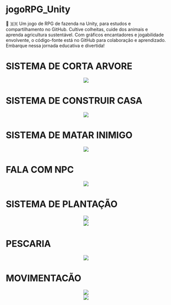 # jogoRPG_Unity
🧠 🇧🇷  Um jogo de RPG de fazenda na Unity, para estudos e compartilhamento no GitHub. Cultive colheitas, cuide dos animais e aprenda agricultura sustentável. Com gráficos encantadores e jogabilidade envolvente, o código-fonte está no GitHub para colaboração e aprendizado. Embarque nessa jornada educativa e divertida!

# SISTEMA DE CORTA ARVORE

<div align="center">
<img max-width="500" src= "https://user-images.githubusercontent.com/89424721/236951150-012a4925-c770-4b07-b623-897ea35bb048.gif" />
 </div>


# SISTEMA DE CONSTRUIR CASA

<div align="center">
<img max-width="500" src= "https://user-images.githubusercontent.com/89424721/236952177-8b7a338b-5417-4d91-a3c4-e2d89fa34fe9.gif" />
 </div>


# SISTEMA DE MATAR INIMIGO

<div align="center">
<img max-width="500" src= "https://user-images.githubusercontent.com/89424721/236953048-fac6bafb-45cc-47e0-ae03-9da33f3a2bdb.gif" />
 </div>


# FALA COM NPC

<div align="center">
<img max-width="500" src= "https://user-images.githubusercontent.com/89424721/236953436-a39f178f-dec3-4a77-8774-7cc11fa2954a.gif" />
 </div>


# SISTEMA DE PLANTAÇÃO 

<div align="center">
<img max-width="500" src= "https://user-images.githubusercontent.com/89424721/236954682-86066cdb-7984-4847-b810-6638da80f3c8.gif" />
 </div>
 
 <div align="center">
<img max-width="500" src= "https://user-images.githubusercontent.com/89424721/236954698-66777dc4-df6d-476f-9f48-0f76bfcab910.gif" />
 </div>


# PESCARIA

<div align="center">
<img max-width="500" src= "https://user-images.githubusercontent.com/89424721/236955239-dd72ac91-469c-4af8-9bca-1ec365afee98.gif" />
 </div>


# MOVIMENTACÃO

<div align="center">
<img max-width="500" src= "https://user-images.githubusercontent.com/89424721/236955973-91488c2b-8e51-48e9-8a63-481137167588.gif" />
 </div>

<div align="center">
<img max-width="500" src= "https://user-images.githubusercontent.com/89424721/236956027-f1fb9b89-9505-4b90-a941-7b0d51d4277d.gif" />
 </div>





